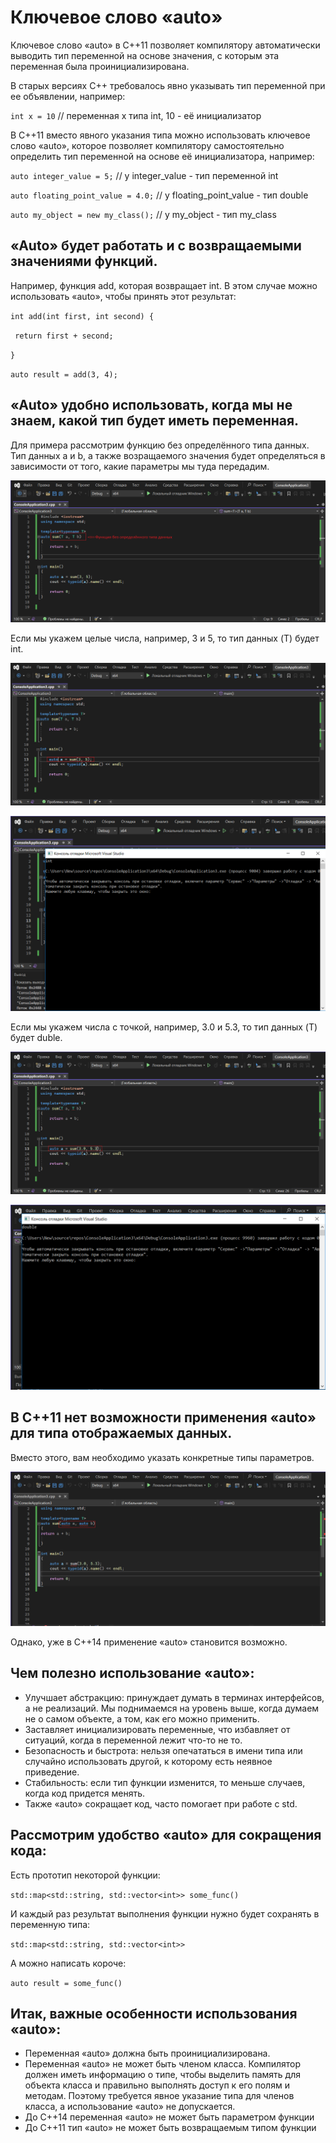 # Ключевое слово «auto»

Ключевое слово «auto» в C++11 позволяет компилятору автоматически выводить тип переменной на основе значения, с которым эта переменная была проинициализирована.

В старых версиях C++ требовалось явно указывать тип переменной при ее объявлении, например:

`int x = 10` // переменная x типа int, 10 - её инициализатор 

В C++11 вместо явного указания типа можно использовать ключевое слово «auto», которое позволяет компилятору самостоятельно определить тип переменной на основе её инициализатора, например:

`auto integer_value = 5;` // у integer_value - тип переменной int 


`auto floating_point_value = 4.0;` // у floating_point_value - тип double


`auto my_object = new my_class();` // у my_object - тип my_class


## «Auto» будет работать и с возвращаемыми значениями функций. 


Например, функция add, которая возвращает int. В этом случае можно использовать «auto», чтобы принять этот результат:

`int add(int first, int second) {`


   ` return first + second;`

   
`}`


`auto result = add(3, 4);`


## «Auto» удобно использовать, когда мы не знаем, какой тип будет иметь переменная.


Для примера рассмотрим функцию без определённого типа данных. 
Тип данных a и b, а также возращаемого значения будет определяться в зависимости от того, какие параметры мы туда передадим.

![Image alt](https://github.com/netology-code/cppl-homeworks/blob/main/common/5.PNG)


Если мы укажем целые числа, например, 3 и 5, то тип данных (T) будет int.

![Image alt](https://github.com/netology-code/cppl-homeworks/blob/main/common/8.PNG)

![Image alt](https://github.com/netology-code/cppl-homeworks/blob/main/common/7.PNG)


Если мы укажем числа с точкой, например, 3.0 и 5.3, то тип данных (T) будет duble.

![Image alt](https://github.com/netology-code/cppl-homeworks/blob/main/common/9.PNG)

![Image alt](https://github.com/netology-code/cppl-homeworks/blob/main/common/10.PNG)


## В C++11 нет возможности применения «auto» для типа отображаемых данных.


Вместо этого, вам необходимо указать конкретные типы параметров.

![Image alt](https://github.com/netology-code/cppl-homeworks/blob/main/common/63PNG.PNG)


Однако, уже в C++14 применение «auto» становится возможно.

## Чем полезно использование «auto»:

- Улучшает абстракцию: принуждает думать в терминах интерфейсов, а не реализаций. Мы поднимаемся на уровень выше, когда думаем не о самом объекте, а том, как его можно применить.
- Заставляет инициализировать переменные, что избавляет от ситуаций, когда в переменной лежит что-то не то.
- Безопасность и быстрота: нельзя опечататься в имени типа или случайно использовать другой, к которому есть неявное приведение.
- Стабильность: если тип функции изменится, то меньше случаев, когда код придется менять.
- Также «auto» сокращает код, часто помогает при работе с std.

## Рассмотрим удобство «auto» для сокращения кода: 

Есть прототип некоторой функции:

`std::map<std::string, std::vector<int>> some_func()` 

И каждый раз результат выполнения функции нужно будет сохранять в переменную типа:

`std::map<std::string, std::vector<int>>`

А можно написать короче:

`auto result = some_func()` 

## Итак, важные особенности использования «auto»:

- Переменная «auto» должна быть проинициализирована.
- Переменная «auto» не может быть членом класса. Компилятор должен иметь информацию о типе, чтобы выделить память для объекта класса и правильно выполнять доступ к его полям и методам. Поэтому требуется явное указание типа для членов класса, а использование «auto» не допускается.
- До С++14 переменная «auto» не может быть параметром функции
- До С++11 тип «auto» не может быть возвращаемым типом функции 
